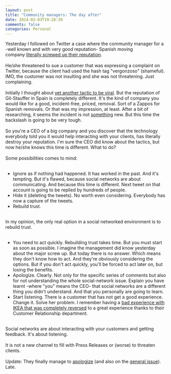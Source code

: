 ```yaml
---
layout: post
title: "Community managers: The day after"
date: 2014-02-03T19:28:39
comments: false
categories: Personal
---
```


Yesterday I followed on Twitter a case where the community manager for a -well known and with very good reputation- Spanish moving company&nbsp;<a href="https://twitter.com/outononet/status/428975133315694592">literally screwed up their reputation</a>.
<br /><br />
He/she threatened to sue a customer that was expressing a complaint on Twitter, because the client had used the hash tag "vergonzoso" (shameful). IMO, the customer was not insulting and she was not threatening. Just complaining.
<br /><br />
Initially I thought about <a href="http://www.abc.es/tecnologia/redes/20131013/abci-media-markt-desfile-201310131846.html">yet another tactic to be viral</a>. But the reputation of Gil-Stauffer in Spain is completely different. It's the kind of company you would like for a good, incident-free, priced, removal. Sort of a Zappos for Spanish removals. Or that was my impression, at least. After a bit of researching, it seems the incident is not <a href="https://twitter.com/Politea2012/status/429048697289060352/photo/1">something</a> new. But this time the backslash is going to be very tough.
<br /><br />
So you're a CEO of a big company and you discover that the technology everybody told you it would help interacting with your clients, has literally destroy your reputation. I'm sure the CEO did know about the tactics, but now he/she knows this time is different. What to do?
<br /><br />
Some possibilities comes to mind:
<br /><br />

<ul><li>Ignore as if nothing had happened. It has worked in the past. And&nbsp;it's tempting. But it's flawed, because social networks are about communicating. And because this time is different. Next tweet on that account is going to be replied by hundreds of people.</li><li>Hide it (deleting the tweets). No worth even considering. Everybody has now a capture of the tweets.</li><li>Rebuild trust.</li></ul><br />In my opinion, the only real option in a social networked environment is to rebuild trust.
<br /><br />
<ul><li>You need to act quickly. Rebuilding trust takes time. But you must start as soon as possible. I imagine the management did know yesterday about the major screw up. But today there is no answer. Which means they don't know how to act. And they're obviously considering the options. But if you don't act quickly, you'll be forced to act later on, but losing the benefits.</li><li>Apologize. Clearly. Not only for the specific series of comments but also for not understanding the whole social-network issue. Explain you have learnt -where "you" means the CEO- that social networks are a different thing you didn't understand. And that you personally are going to learn.</li><li>Start listening. There is a customer that has not get a good experience. Change it. Solve her problem. I remember having a <a href="http://gonfva.blogspot.co.uk/2013/07/ikea-vs-greenwich.html">bad experience with IKEA that was completely reversed</a>&nbsp;to a great experience thanks to their Customer Relationship department.</li></ul><br />Social networks are about interacting with your customers and getting feedback. It's about listening.
<br /><br />
It is not a new channel to fill with Press Releases or (worse) to threaten clients.
<br /><br />
Update: They finally manage to <a href="https://twitter.com/Gil_Stauffer/status/429721421552439296">apologize</a>&nbsp;(and also on the <a href="https://twitter.com/Gil_Stauffer/status/429722121724366848">general issue</a>). Late.
